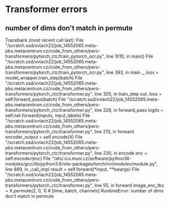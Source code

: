 # Transformer errors

## number of dims don't match in permute


Traceback (most recent call last):
  File "/scratch.ssd/xvlach22/job_14552065.meta-pbs.metacentrum.cz/code_from_others/pero-transformers/pytorch_ctc/train_pytorch_ocr.py", line 1010, in <module>
    main()
  File "/scratch.ssd/xvlach22/job_14552065.meta-pbs.metacentrum.cz/code_from_others/pero-transformers/pytorch_ctc/train_pytorch_ocr.py", line 393, in main
    _, loss = model_wrapper.train_step(batch)
  File "/scratch.ssd/xvlach22/job_14552065.meta-pbs.metacentrum.cz/code_from_others/pero-transformers/pytorch_ctc/transformer.py", line 305, in train_step
    out, loss = self.forward_pass(batch)
  File "/scratch.ssd/xvlach22/job_14552065.meta-pbs.metacentrum.cz/code_from_others/pero-transformers/pytorch_ctc/transformer.py", line 328, in forward_pass
    logits = self.net.forward(inputs, input_labels)
  File "/scratch.ssd/xvlach22/job_14552065.meta-pbs.metacentrum.cz/code_from_others/pero-transformers/pytorch_ctc/transformer.py", line 213, in forward
    encoder_output = self.encode(X)
  File "/scratch.ssd/xvlach22/job_14552065.meta-pbs.metacentrum.cz/code_from_others/pero-transformers/pytorch_ctc/transformer.py", line 230, in encode
    enc = self.encoder(enc)
  File "/afs/.ics.muni.cz/software/python36-modules/gcc/lib/python3.6/site-packages/torch/nn/modules/module.py", line 889, in _call_impl
    result = self.forward(*input, **kwargs)
  File "/scratch.ssd/xvlach22/job_14552065.meta-pbs.metacentrum.cz/code_from_others/pero-transformers/pytorch_ctc/transformer.py", line 55, in forward
    image_enc_tbc = X.permute(2, 0, 1)  # [time, batch, channels]
RuntimeError: number of dims don't match in permute